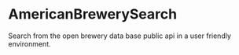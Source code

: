 # AmericanBrewerySearch
Search from the open brewery data base public api in a user friendly environment. 
